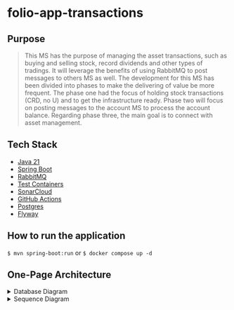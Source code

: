# folio-app-transactions

## Purpose
> This MS has the purpose of managing the asset transactions, such as buying and selling stock, record dividends and other types of tradings. It will leverage the benefits of using RabbitMQ to post messages to others MS as well. The development for this MS has been divided into phases to make the delivering of value be more frequent. The phase one had the focus of holding stock transactions (CRD, no U) and to get the infrastructure ready. Phase two will focus on posting messages to the account MS to process the account balance. Regarding phase three, the main goal is to connect with asset management.

## Tech Stack
* [Java 21](https://adoptium.net/temurin/releases/)
* [Spring Boot](https://spring.io/)
* [RabbitMQ](http://www.rabbitmq.com/)
* [Test Containers](https://testcontainers.com/)
* [SonarCloud](https://sonarcloud.io/)
* [GitHub Actions](https://docs.github.com/en/actions/)
* [Postgres](https://www.postgresql.org/)
* [Flyway](https://www.red-gate.com/products/flyway/)

## How to run the application
`$ mvn spring-boot:run` or
`$ docker compose up -d`

## One-Page Architecture
<details>

<summary>Database Diagram</summary>

![Database Diagram](./assets/diagram_db.png "database diagram")

</details>
<details>

<summary>Sequence Diagram</summary>



</details>